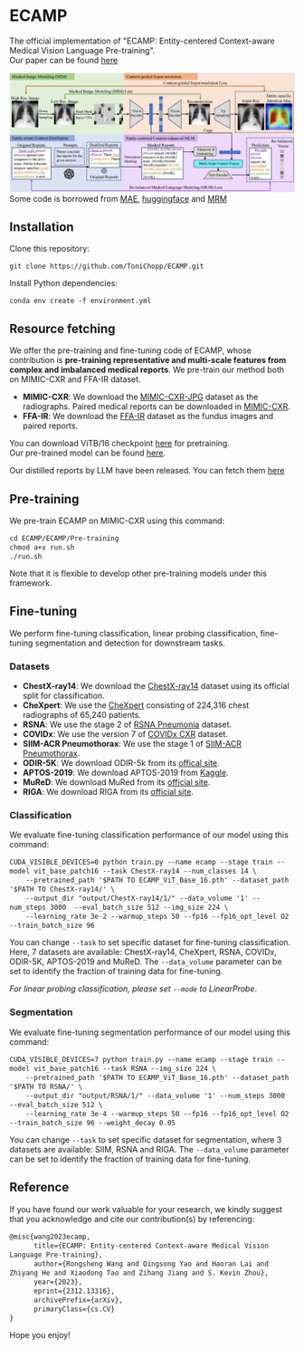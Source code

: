 # ECAMP
The official implementation of "ECAMP: Entity-centered Context-aware Medical Vision Language Pre-training".  
Our paper can be found [here](https://arxiv.org/abs/2312.13316)

![framework](figs/main.jpg)
Some code is borrowed from [MAE](https://github.com/facebookresearch/mae), [huggingface](https://huggingface.co/) and [MRM](https://github.com/RL4M/MRM-pytorch)

## Installation
Clone this repository:
```
git clone https://github.com/ToniChopp/ECAMP.git
```
Install Python dependencies:
```
conda env create -f environment.yml
```

## Resource fetching
We offer the pre-training and fine-tuning code of ECAMP, whose contribution is **pre-training representative and multi-scale features from complex and imbalanced medical reports**. We pre-train our method both on MIMIC-CXR and FFA-IR dataset.

- **MIMIC-CXR**: We download the [MIMIC-CXR-JPG](https://physionet.org/content/mimic-cxr-jpg/2.0.0/) dataset as the radiographs. Paired medical reports can be downloaded in [MIMIC-CXR](https://physionet.org/content/mimic-cxr/2.0.0/mimic-cxr-reports.zip).
- **FFA-IR**: We download the [FFA-IR](https://physionet.org/content/ffa-ir-medical-report/1.0.0/) dataset as the fundus images and paired reports.


You can download ViTB/16 checkpoint [here](https://drive.google.com/file/d/17R2kjHPc9KE8jtuUarfnLvcsgNQMldOt/view?usp=drive_link) for pretraining.  
Our pre-trained model can be found [here](https://drive.google.com/file/d/1Tnj38eXDqKQAzuonaHeKhaWtpJFF7hwh/view?usp=drive_link).

Our distilled reports by LLM have been released. You can fetch them [here](https://drive.google.com/file/d/1I8Q8-sPnLb-kbD93wbCfZ4S_-xdBL3Md/view?usp=sharing)


## Pre-training
We pre-train ECAMP on MIMIC-CXR using this command:
```
cd ECAMP/ECAMP/Pre-training
chmod a+x run.sh
./run.sh
```
Note that it is flexible to develop other pre-training models under this framework.  


## Fine-tuning
We perform fine-tuning classification, linear probing classification, fine-tuning segmentation and detection for downstream tasks.

### Datasets

- **ChestX-ray14**: We download the [ChestX-ray14](https://nihcc.app.box.com/v/ChestXray-NIHCC) dataset using its official split for classification.
- **CheXpert**: We use the [CheXpert](https://stanfordmlgroup.github.io/competitions/chexpert/) consisting of 224,316 chest radiographs of 65,240 patients.
- **RSNA**: We use the stage 2 of [RSNA Pneumonia](https://www.rsna.org/rsnai/ai-image-challenge/rsna-pneumonia-detectionchallenge-2018) dataset.
- **COVIDx**: We use the version 7 of [COVIDx CXR](https://www.kaggle.com/datasets/andyczhao/covidx-cxr2/versions/7) dataset.
- **SIIM-ACR Pneumothorax**: We use the stage 1 of [SIIM-ACR Pneumothorax](https://www.kaggle.com/c/siim-acr-pneumothorax-segmentation).
- **ODIR-5K**: We download ODIR-5k from its [offical site](https://odir2019.grandchallenge.org/).
- **APTOS-2019**: We download APTOS-2019 from [Kaggle](https://www.kaggle.com/datasets/mariaherrerot/aptos2019).
- **MuReD**: We download MuRed from its [official site](https://data.mendeley.com/datasets/pc4mb3h8hz/1).
- **RIGA**: We download RIGA from its [official site](https://deepblue.lib.umich.edu/data/concern/data\_sets/3b591905z).


### Classification
We evaluate fine-tuning classification performance of our model using this command:
```
CUDA_VISIBLE_DEVICES=0 python train.py --name ecamp --stage train --model vit_base_patch16 --task ChestX-ray14 --num_classes 14 \
    --pretrained_path '$PATH TO ECAMP_ViT_Base_16.pth' --dataset_path '$PATH TO ChestX-ray14/' \
    --output_dir "output/ChestX-ray14/1/" --data_volume '1' --num_steps 3000  --eval_batch_size 512 --img_size 224 \
    --learning_rate 3e-2 --warmup_steps 50 --fp16 --fp16_opt_level O2 --train_batch_size 96
```
You can change ```--task``` to set specific dataset for fine-tuning classification. Here, 7 datasets are available: ChestX-ray14, CheXpert, RSNA, COVIDx, ODIR-5K, APTOS-2019 and MuReD. The ```--data_volume``` parameter can be set to identify the fraction of training data for fine-tuning.

*For linear probing classification, please set ```--mode``` to LinearProbe*.

### Segmentation
We evaluate fine-tuning segmentation performance of our model using this command:
```
CUDA_VISIBLE_DEVICES=7 python train.py --name ecamp --stage train --model vit_base_patch16 --task RSNA --img_size 224 \
    --pretrained_path '$PATH TO ECAMP_ViT_Base_16.pth' --dataset_path '$PATH TO RSNA/' \
    --output_dir "output/RSNA/1/" --data_volume '1' --num_steps 3000  --eval_batch_size 512 \
    --learning_rate 3e-4 --warmup_steps 50 --fp16 --fp16_opt_level O2 --train_batch_size 96 --weight_decay 0.05
```
You can change ```--task``` to set specific dataset for segmentation, where 3 datasets are available: SIIM, RSNA and RIGA. The ```--data_volume``` parameter can be set to identify the fraction of training data for fine-tuning.

## Reference
If you have found our work valuable for your research, we kindly suggest that you acknowledge and cite our contribution(s) by referencing:

```
@misc{wang2023ecamp,
      title={ECAMP: Entity-centered Context-aware Medical Vision Language Pre-training}, 
      author={Rongsheng Wang and Qingsong Yao and Haoran Lai and Zhiyang He and Xiaodong Tao and Zihang Jiang and S. Kevin Zhou},
      year={2023},
      eprint={2312.13316},
      archivePrefix={arXiv},
      primaryClass={cs.CV}
}
```

Hope you enjoy!
